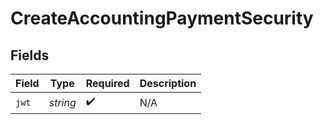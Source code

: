 # CreateAccountingPaymentSecurity


## Fields

| Field              | Type               | Required           | Description        |
| ------------------ | ------------------ | ------------------ | ------------------ |
| `jwt`              | *string*           | :heavy_check_mark: | N/A                |